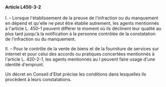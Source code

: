 #### Article L450-3-2

I. – Lorsque l'établissement de la preuve de l'infraction ou du manquement en dépend et qu'elle ne peut être établie autrement, les agents mentionnés à l'article L. 450-1 peuvent différer le moment où ils déclinent leur qualité au plus tard jusqu'à la notification à la personne contrôlée de la constatation de l'infraction ou du manquement.

II. – Pour le contrôle de la vente de biens et de la fourniture de services sur internet et pour celui des accords ou pratiques concertées mentionnés à l'article L. 420-2-1, les agents mentionnés au I peuvent faire usage d'une identité d'emprunt.

Un décret en Conseil d'Etat précise les conditions dans lesquelles ils procèdent à leurs constatations.

